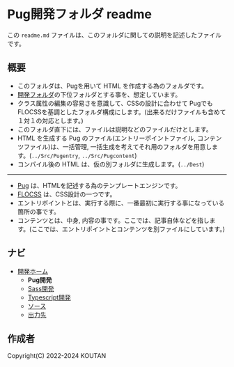 # Pug開発フォルダ readme

この `readme.md` ファイルは、このフォルダに関しての説明を記述したファイルです。

## 概要

- このフォルダは、Pugを用いて HTML を作成する為のフォルダです。
- [開発フォルダ](../README.md)の下位フォルダとする事を、想定しています。
- クラス属性の編集の容易さを意識して、CSSの設計に合わせて Pugでも FLOCSSを基調としたフォルダ構成にします。(出来るだけファイルも含めて１対１の対応とします。)
- このフォルダ直下には、ファイルは説明などのファイルだけとします。
- HTML を生成する Pug のファイル(エントリーポイントファイル, コンテンツファイル)は、一括管理, 一括生成を考えてそれ用のフォルダを用意します。(`../Src/Pugentry`, `../Src/Pugcontent`)
- コンパイル後の HTML は、仮の別フォルダに生成します。(`../Dest`)

---

- [Pug](https://pugjs.org/api/getting-started.html) は、HTMLを記述する為のテンプレートエンジンです。
- [FLOCSS](https://github.com/hiloki/flocss) は、CSS設計の一つです。
- エントリポイントとは、実行する際に、一番最初に実行する事になっている箇所の事です。
- コンテンツとは、中身, 内容の事です。ここでは、記事自体などを指します。(ここでは、エントリポイントとコンテンツを別ファイルにしています。)

## ナビ

- [開発ホーム](../README.md)
  - **Pug開発**
  - [Sass開発](../Sass/README.md)
  - [Typescript開発](../Typescript/README.md)
  - [ソース](../Src/README.md)
  - [出力先](../Dest/README.md)

## 作成者

Copyright(C) 2022-2024 KOUTAN
